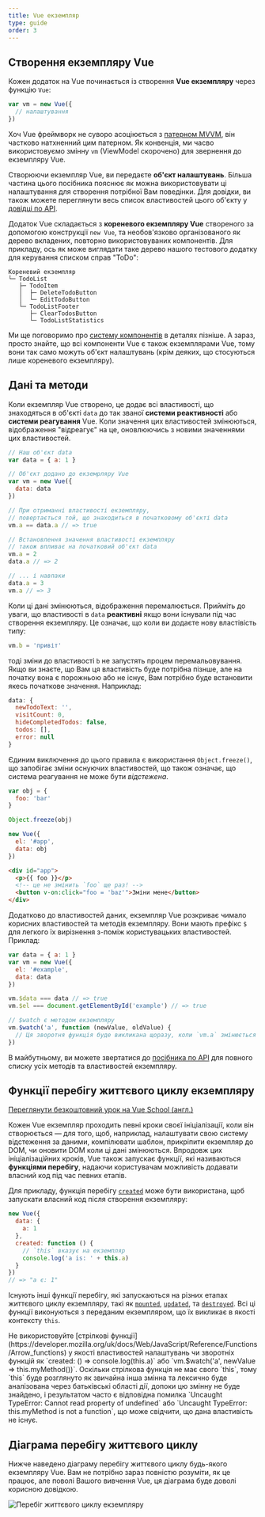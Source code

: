 ```yaml
---
title: Vue екземпляр
type: guide
order: 3
---
```


## Створення екземпляру Vue

Кожен додаток на Vue починається із створення **Vue екземпляру** через функцію `Vue`:

```js
var vm = new Vue({
  // налаштування
})
```

Хоч Vue фреймворк не суворо асоціюється з [патерном MVVM](https://en.wikipedia.org/wiki/Model_View_ViewModel), він частково натхненний цим патерном. Як конвенція, ми часво використовуємо змінну `vm` (ViewModel скорочено) для звернення до екземпляру Vue.

Створюючи екземпляр Vue, ви передаєте **об'єкт налаштувань**. Більша частина цього посібника пояснює як можна використовувати ці налаштування для створення потрібної Вам поведінки. Для довідки, ви також можете переглянути весь список властивостей цього об'єкту у [довідці по API](../api/#Options-Data).

Додаток Vue складається з **кореневого екземпляру Vue** створеного за допомогою конструкції `new Vue`, та необов'язково організованого як дерево вкладених, повторно використовуваних компонентів. Для прикладу, ось як може виглядати таке дерево нашого тестового додатку для керування списком справ "ToDo":

```
Кореневий екземпляр
└─ TodoList
   ├─ TodoItem
   │  ├─ DeleteTodoButton
   │  └─ EditTodoButton
   └─ TodoListFooter
      ├─ ClearTodosButton
      └─ TodoListStatistics
```

Ми ще поговоримо про [систему компонентів](components.html) в деталях пізніше. А зараз, просто знайте, що всі компоненти Vue є також екземплярами Vue, тому вони так само можуть об'єкт налаштувань (крім деяких, що стосуються лише кореневого екземпляру).

## Дані та методи

Коли екземпляр Vue створено, це додає всі властивості, що знаходяться в об'єкті `data` до так званої **системи реактивності** або **системи реагування** Vue. Коли значення цих властивостей змінюються, відображення "відреагує" на це, оновлюючись з новими значеннями цих властивостей.

```js
// Наш об'єкт data
var data = { a: 1 }

// Об'єкт додано до екземрляру Vue
var vm = new Vue({
  data: data
})

// При отриманні властивості екземпляру,
// повертається той, що знаходиться в початковому об'єкті data
vm.a == data.a // => true

// Встановлення значення властивості екземпляру
// також впливає на початковий об'єкт data
vm.a = 2
data.a // => 2

// ... і навпаки
data.a = 3
vm.a // => 3
```

Коли ці дані змінюються, відображення перемалюється. Прийміть до уваги, що властивості в `data` **реактивні** якщо вони існували під час створення екземпляру. Це означає, що коли ви додаєте нову властівість типу:

```js
vm.b = 'привіт'
```

тоді зміни до властивості `b` не запустять процем перемальовування. Якщо ви знаєте, що Вам ця властивість буде потрібна пізнше, але на початку вона є порожньою або не існує, Вам потрібно буде встановити якесь початкове значення. Наприклад:

```js
data: {
  newTodoText: '',
  visitCount: 0,
  hideCompletedTodos: false,
  todos: [],
  error: null
}
```

Єдиним виключення до цього правила є використання `Object.freeze()`, що запобігає зміни оснуючих властивостей, що також означає, що система реагування не може бути _відстежена_.

```js
var obj = {
  foo: 'bar'
}

Object.freeze(obj)

new Vue({
  el: '#app',
  data: obj
})
```

```html
<div id="app">
  <p>{{ foo }}</p>
  <!-- це не змінить `foo` ще раз! -->
  <button v-on:click="foo = 'baz'">Зміни мене</button>
</div>
```

Додатково до властивостей даних, екземпляр Vue розкриває чимало корисних властивостей та методів екземпляру. Вони мають префікс `$` для легкого їх вирізнення з-поміж користувацьких властивостей. Приклад:

```js
var data = { a: 1 }
var vm = new Vue({
  el: '#example',
  data: data
})

vm.$data === data // => true
vm.$el === document.getElementById('example') // => true

// $watch є методом екземпляру
vm.$watch('a', function (newValue, oldValue) {
  // Ця зворотня функція буде викликана щоразу, коли `vm.a` змінюється
})
```

В майбутньому, ви можете звертатися до [посібника по API](../api/#Instance-Properties) для повного списку усіх методів та властивостей екземпляру.

## Функції перебігу життєвого циклу екземпляру

<div class="vueschool"><a href="https://vueschool.io/lessons/understanding-the-vuejs-lifecycle-hooks?friend=vuejs" target="_blank" rel="sponsored noopener" title="Безкоштовний урок по функції перебігу життєвого циклу екземпляру Vue.js (англ.)">Переглянути безкоштовний урок на Vue School (англ.)</a></div>

Кожен Vue екземпляр проходить певні кроки своєї ініціалізації, коли він створюється — для того, щоб, наприклад, налаштувати свою систему відстеження за даними, компілювати шаблон, прикріпити екземпляр до DOM, чи оновити DOM коли ці дані змінюються. Впродовж цих ініціалізаційних кроків, Vue також запускає функції, які називаються **функціями перебігу**, надаючи користувачам можливість додавати власний код під час певних етапів.

Для прикладу, функція перебігу [`created`](../api/#created) може бути використана, щоб запускати власний код після створення екземпляру:

```js
new Vue({
  data: {
    a: 1
  },
  created: function () {
    // `this` вказує на екземпляр
    console.log('a is: ' + this.a)
  }
})
// => "a є: 1"
```

Існують інші функції перебігу, які запускаються на різних етапах життєвого циклу екземпляру, такі як [`mounted`](../api/#mounted), [`updated`](../api/#updated), та [`destroyed`](../api/#destroyed). Всі ці функції виконуються з переданим екземпляром, що їх викликає в якості контексту `this`.

<p class="tip">Не використовуйте [стрілкові функції](https://developer.mozilla.org/uk/docs/Web/JavaScript/Reference/Functions/Arrow_functions) у якості властивостей налаштувань чи зворотніх функцій як `created: () => console.log(this.a)` або `vm.$watch('a', newValue => this.myMethod())`. Оскільки стрілкова функція не має свого `this`, тому `this` буде розглянуто як звичайна інша змінна та лексично буде аналізована через батьківські області дії, допоки цю змінну не буде знайдено, і результатом часто є відповідна помилка `Uncaught TypeError: Cannot read property of undefined` або `Uncaught TypeError: this.myMethod is not a function`, що може свідчити, що дана властивість не існує.</p>

## Діаграма перебігу життєвого циклу

Нижче наведено діаграму перебігу життєвого циклу будь-якого екземпляру Vue. Вам не потрібно зараз повністю розуміти, як це працює, але поволі Вашого вивчення Vue, ця діаграма буде доволі корисною довідкою.

![Перебіг життєвого циклу екземпляру](/images/lifecycle.png)
